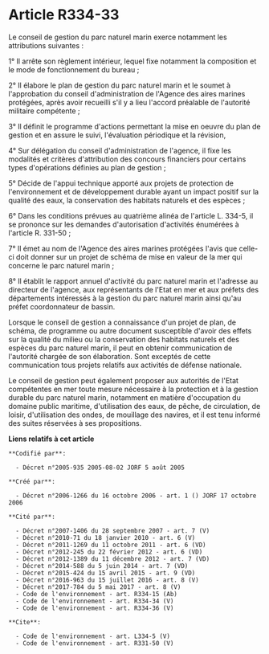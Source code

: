 # Article R334-33

Le conseil de gestion du parc naturel marin exerce notamment les attributions suivantes : 

1° Il arrête son règlement intérieur, lequel fixe notamment la composition et le mode de fonctionnement du bureau ; 

2° Il élabore le plan de gestion du parc naturel marin et le soumet à l'approbation du conseil d'administration de l'Agence
des aires marines protégées, après avoir recueilli s'il y a lieu l'accord préalable de l'autorité militaire compétente ; 

3° Il définit le programme d'actions permettant la mise en oeuvre du plan de gestion et en assure le suivi, l'évaluation
périodique et la révision, 

4° Sur délégation du conseil d'administration de l'agence, il fixe les modalités et critères d'attribution des concours
financiers pour certains types d'opérations définies au plan de gestion ; 

5° Décide de l'appui technique apporté aux projets de protection de l'environnement et de développement durable ayant un
impact positif sur la qualité des eaux, la conservation des habitats naturels et des espèces ; 

6° Dans les conditions prévues au quatrième alinéa de l'article L. 334-5, il se prononce sur les demandes d'autorisation
d'activités énumérées à l'article R. 331-50 ; 

7° Il émet au nom de l'Agence des aires marines protégées l'avis que celle-ci doit donner sur un projet de schéma de mise en
valeur de la mer qui concerne le parc naturel marin ; 

8° Il établit le rapport annuel d'activité du parc naturel marin et l'adresse au directeur de l'agence, aux représentants de
l'Etat en mer et aux préfets des départements intéressés à la gestion du parc naturel marin ainsi qu'au préfet coordonnateur
de bassin. 

Lorsque le conseil de gestion a connaissance d'un projet de plan, de schéma, de programme ou autre document susceptible
d'avoir des effets sur la qualité du milieu ou la conservation des habitats naturels et des espèces du parc naturel marin, il
peut en obtenir communication de l'autorité chargée de son élaboration. Sont exceptés de cette communication tous projets
relatifs aux activités de défense nationale. 

Le conseil de gestion peut également proposer aux autorités de l'Etat compétentes en mer toute mesure nécessaire à la
protection et à la gestion durable du parc naturel marin, notamment en matière d'occupation du domaine public maritime,
d'utilisation des eaux, de pêche, de circulation, de loisir, d'utilisation des ondes, de mouillage des navires, et il est
tenu informé des suites réservées à ses propositions.

**Liens relatifs à cet article**

	**Codifié par**:

	  - Décret n°2005-935 2005-08-02 JORF 5 août 2005

	**Créé par**:

	  - Décret n°2006-1266 du 16 octobre 2006 - art. 1 () JORF 17 octobre 2006

	**Cité par**:

	  - Décret n°2007-1406 du 28 septembre 2007 - art. 7 (V)
	  - Décret n°2010-71 du 18 janvier 2010 - art. 6 (V)
	  - Décret n°2011-1269 du 11 octobre 2011 - art. 6 (VD)
	  - Décret n°2012-245 du 22 février 2012 - art. 6 (VD)
	  - Décret n°2012-1389 du 11 décembre 2012 - art. 7 (VD)
	  - Décret n°2014-588 du 5 juin 2014 - art. 7 (VD)
	  - Décret n°2015-424 du 15 avril 2015 - art. 9 (VD)
	  - Décret n°2016-963 du 15 juillet 2016 - art. 8 (V)
	  - Décret n°2017-784 du 5 mai 2017 - art. 8 (V)
	  - Code de l'environnement - art. R334-15 (Ab)
	  - Code de l'environnement - art. R334-34 (V)
	  - Code de l'environnement - art. R334-36 (V)

	**Cite**:

	  - Code de l'environnement - art. L334-5 (V)
	  - Code de l'environnement - art. R331-50 (V)
